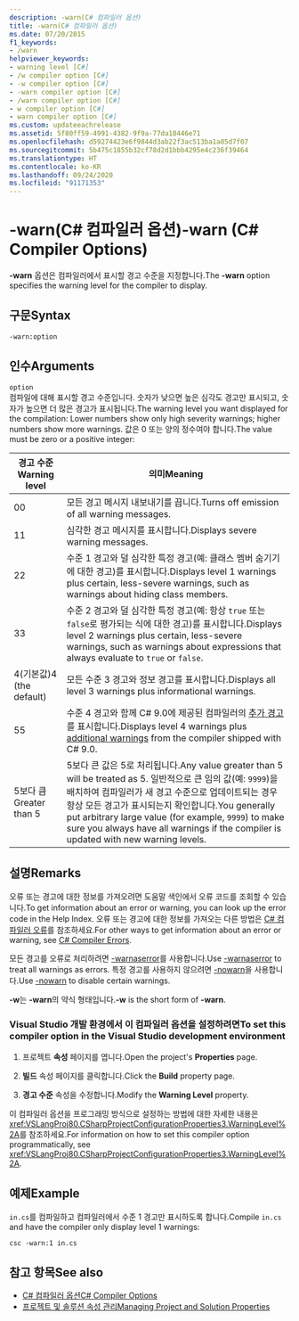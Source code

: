 ```yaml
---
description: -warn(C# 컴파일러 옵션)
title: -warn(C# 컴파일러 옵션)
ms.date: 07/20/2015
f1_keywords:
- /warn
helpviewer_keywords:
- warning level [C#]
- /w compiler option [C#]
- -w compiler option [C#]
- -warn compiler option [C#]
- /warn compiler option [C#]
- w compiler option [C#]
- warn compiler option [C#]
ms.custom: updateeachrelease
ms.assetid: 5f80ff59-4991-4382-9f9a-77da18446e71
ms.openlocfilehash: d59274423e6f9844d3ab22f3ac513ba1a05d7f07
ms.sourcegitcommit: 5b475c1855b32cf78d2d1bbb4295e4c236f39464
ms.translationtype: HT
ms.contentlocale: ko-KR
ms.lasthandoff: 09/24/2020
ms.locfileid: "91171353"
---
```

# <a name="-warn-c-compiler-options"></a><span data-ttu-id="2b9af-103">-warn(C# 컴파일러 옵션)</span><span class="sxs-lookup"><span data-stu-id="2b9af-103">-warn (C# Compiler Options)</span></span>

<span data-ttu-id="2b9af-104">**-warn** 옵션은 컴파일러에서 표시할 경고 수준을 지정합니다.</span><span class="sxs-lookup"><span data-stu-id="2b9af-104">The **-warn** option specifies the warning level for the compiler to display.</span></span>  
  
## <a name="syntax"></a><span data-ttu-id="2b9af-105">구문</span><span class="sxs-lookup"><span data-stu-id="2b9af-105">Syntax</span></span>  
  
```console  
-warn:option  
```  
  
## <a name="arguments"></a><span data-ttu-id="2b9af-106">인수</span><span class="sxs-lookup"><span data-stu-id="2b9af-106">Arguments</span></span>  

 `option`  
 <span data-ttu-id="2b9af-107">컴파일에 대해 표시할 경고 수준입니다. 숫자가 낮으면 높은 심각도 경고만 표시되고, 숫자가 높으면 더 많은 경고가 표시됩니다.</span><span class="sxs-lookup"><span data-stu-id="2b9af-107">The warning level you want displayed for the compilation: Lower numbers show only high severity warnings; higher numbers show more warnings.</span></span> <span data-ttu-id="2b9af-108">값은 0 또는 양의 정수여야 합니다.</span><span class="sxs-lookup"><span data-stu-id="2b9af-108">The value must be zero or a positive integer:</span></span>

|<span data-ttu-id="2b9af-109">경고 수준</span><span class="sxs-lookup"><span data-stu-id="2b9af-109">Warning level</span></span>|<span data-ttu-id="2b9af-110">의미</span><span class="sxs-lookup"><span data-stu-id="2b9af-110">Meaning</span></span>|
|-------------------|-------------|
|<span data-ttu-id="2b9af-111">0</span><span class="sxs-lookup"><span data-stu-id="2b9af-111">0</span></span>|<span data-ttu-id="2b9af-112">모든 경고 메시지 내보내기를 끕니다.</span><span class="sxs-lookup"><span data-stu-id="2b9af-112">Turns off emission of all warning messages.</span></span>|
|<span data-ttu-id="2b9af-113">1</span><span class="sxs-lookup"><span data-stu-id="2b9af-113">1</span></span>|<span data-ttu-id="2b9af-114">심각한 경고 메시지를 표시합니다.</span><span class="sxs-lookup"><span data-stu-id="2b9af-114">Displays severe warning messages.</span></span>|  
|<span data-ttu-id="2b9af-115">2</span><span class="sxs-lookup"><span data-stu-id="2b9af-115">2</span></span>|<span data-ttu-id="2b9af-116">수준 1 경고와 덜 심각한 특정 경고(예: 클래스 멤버 숨기기에 대한 경고)를 표시합니다.</span><span class="sxs-lookup"><span data-stu-id="2b9af-116">Displays level 1 warnings plus certain, less-severe warnings, such as warnings about hiding class members.</span></span>|  
|<span data-ttu-id="2b9af-117">3</span><span class="sxs-lookup"><span data-stu-id="2b9af-117">3</span></span>|<span data-ttu-id="2b9af-118">수준 2 경고와 덜 심각한 특정 경고(예: 항상 `true` 또는 `false`로 평가되는 식에 대한 경고)를 표시합니다.</span><span class="sxs-lookup"><span data-stu-id="2b9af-118">Displays level 2 warnings plus certain, less-severe warnings, such as warnings about expressions that always evaluate to `true` or `false`.</span></span>|  
|<span data-ttu-id="2b9af-119">4(기본값)</span><span class="sxs-lookup"><span data-stu-id="2b9af-119">4 (the default)</span></span>|<span data-ttu-id="2b9af-120">모든 수준 3 경고와 정보 경고를 표시합니다.</span><span class="sxs-lookup"><span data-stu-id="2b9af-120">Displays all level 3 warnings plus informational warnings.</span></span>|
|<span data-ttu-id="2b9af-121">5</span><span class="sxs-lookup"><span data-stu-id="2b9af-121">5</span></span>|<span data-ttu-id="2b9af-122">수준 4 경고와 함께 C# 9.0에 제공된 컴파일러의 [추가 경고](https://github.com/dotnet/roslyn/blob/a6013f3213c902c0973b2d371c3007217d610533/docs/compilers/CSharp/Warnversion%20Warning%20Waves.md)를 표시합니다.</span><span class="sxs-lookup"><span data-stu-id="2b9af-122">Displays level 4 warnings plus [additional warnings](https://github.com/dotnet/roslyn/blob/a6013f3213c902c0973b2d371c3007217d610533/docs/compilers/CSharp/Warnversion%20Warning%20Waves.md) from the compiler shipped with C# 9.0.</span></span>|
|<span data-ttu-id="2b9af-123">5보다 큼</span><span class="sxs-lookup"><span data-stu-id="2b9af-123">Greater than 5</span></span>|<span data-ttu-id="2b9af-124">5보다 큰 값은 5로 처리됩니다.</span><span class="sxs-lookup"><span data-stu-id="2b9af-124">Any value greater than 5 will be treated as 5.</span></span> <span data-ttu-id="2b9af-125">일반적으로 큰 임의 값(예: `9999`)을 배치하여 컴파일러가 새 경고 수준으로 업데이트되는 경우 항상 모든 경고가 표시되는지 확인합니다.</span><span class="sxs-lookup"><span data-stu-id="2b9af-125">You generally put arbitrary large value (for example, `9999`) to make sure you always have all warnings if the compiler is updated with new warning levels.</span></span>|
  
## <a name="remarks"></a><span data-ttu-id="2b9af-126">설명</span><span class="sxs-lookup"><span data-stu-id="2b9af-126">Remarks</span></span>  

 <span data-ttu-id="2b9af-127">오류 또는 경고에 대한 정보를 가져오려면 도움말 색인에서 오류 코드를 조회할 수 있습니다.</span><span class="sxs-lookup"><span data-stu-id="2b9af-127">To get information about an error or warning, you can look up the error code in the Help Index.</span></span> <span data-ttu-id="2b9af-128">오류 또는 경고에 대한 정보를 가져오는 다른 방법은 [C# 컴파일러 오류](../compiler-messages/index.md)를 참조하세요.</span><span class="sxs-lookup"><span data-stu-id="2b9af-128">For other ways to get information about an error or warning, see [C# Compiler Errors](../compiler-messages/index.md).</span></span>  
  
 <span data-ttu-id="2b9af-129">모든 경고를 오류로 처리하려면 [-warnaserror](./warnaserror-compiler-option.md)를 사용합니다.</span><span class="sxs-lookup"><span data-stu-id="2b9af-129">Use [-warnaserror](./warnaserror-compiler-option.md) to treat all warnings as errors.</span></span> <span data-ttu-id="2b9af-130">특정 경고를 사용하지 않으려면 [-nowarn](./nowarn-compiler-option.md)을 사용합니다.</span><span class="sxs-lookup"><span data-stu-id="2b9af-130">Use [-nowarn](./nowarn-compiler-option.md) to disable certain warnings.</span></span>  
  
 <span data-ttu-id="2b9af-131">**-w**는 **-warn**의 약식 형태입니다.</span><span class="sxs-lookup"><span data-stu-id="2b9af-131">**-w** is the short form of **-warn**.</span></span>  
  
### <a name="to-set-this-compiler-option-in-the-visual-studio-development-environment"></a><span data-ttu-id="2b9af-132">Visual Studio 개발 환경에서 이 컴파일러 옵션을 설정하려면</span><span class="sxs-lookup"><span data-stu-id="2b9af-132">To set this compiler option in the Visual Studio development environment</span></span>  
  
1. <span data-ttu-id="2b9af-133">프로젝트 **속성** 페이지를 엽니다.</span><span class="sxs-lookup"><span data-stu-id="2b9af-133">Open the project's **Properties** page.</span></span>  
  
2. <span data-ttu-id="2b9af-134">**빌드** 속성 페이지를 클릭합니다.</span><span class="sxs-lookup"><span data-stu-id="2b9af-134">Click the **Build** property page.</span></span>  
  
3. <span data-ttu-id="2b9af-135">**경고 수준** 속성을 수정합니다.</span><span class="sxs-lookup"><span data-stu-id="2b9af-135">Modify the **Warning Level** property.</span></span>  
  
 <span data-ttu-id="2b9af-136">이 컴파일러 옵션을 프로그래밍 방식으로 설정하는 방법에 대한 자세한 내용은 <xref:VSLangProj80.CSharpProjectConfigurationProperties3.WarningLevel%2A>를 참조하세요.</span><span class="sxs-lookup"><span data-stu-id="2b9af-136">For information on how to set this compiler option programmatically, see <xref:VSLangProj80.CSharpProjectConfigurationProperties3.WarningLevel%2A>.</span></span>  
  
## <a name="example"></a><span data-ttu-id="2b9af-137">예제</span><span class="sxs-lookup"><span data-stu-id="2b9af-137">Example</span></span>  

 <span data-ttu-id="2b9af-138">`in.cs`를 컴파일하고 컴파일러에서 수준 1 경고만 표시하도록 합니다.</span><span class="sxs-lookup"><span data-stu-id="2b9af-138">Compile `in.cs` and have the compiler only display level 1 warnings:</span></span>  
  
```console  
csc -warn:1 in.cs  
```  
  
## <a name="see-also"></a><span data-ttu-id="2b9af-139">참고 항목</span><span class="sxs-lookup"><span data-stu-id="2b9af-139">See also</span></span>

- [<span data-ttu-id="2b9af-140">C# 컴파일러 옵션</span><span class="sxs-lookup"><span data-stu-id="2b9af-140">C# Compiler Options</span></span>](./index.md)
- [<span data-ttu-id="2b9af-141">프로젝트 및 솔루션 속성 관리</span><span class="sxs-lookup"><span data-stu-id="2b9af-141">Managing Project and Solution Properties</span></span>](/visualstudio/ide/managing-project-and-solution-properties)
